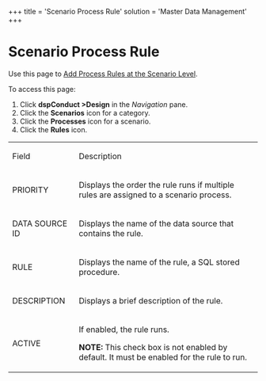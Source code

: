 +++
title = 'Scenario Process Rule'
solution = 'Master Data Management'
+++

# Scenario Process Rule

<div class="use">

Use this page to [Add Process Rules at the Scenario
Level](../Use_Cases/Add_Process_Rules_at_the_Scenario_Level.htm).

</div>

To access this page:

1.  Click **dspConduct \>Design** in the *Navigation* pane.
2.  Click the **Scenarios** icon for a category.
3.  Click the **Processes** icon for a scenario.
4.  Click the **Rules** icon.

<table>
<tbody>
<tr class="odd">
<td><p>Field</p></td>
<td><p>Description</p></td>
</tr>
<tr class="even">
<td><p>PRIORITY</p></td>
<td><p>Displays the order the rule runs if multiple rules are assigned to a scenario process.</p></td>
</tr>
<tr class="odd">
<td><p>DATA SOURCE ID</p></td>
<td><p>Displays the name of the data source that contains the rule.</p></td>
</tr>
<tr class="even">
<td><p>RULE</p></td>
<td><p>Displays the name of the rule, a SQL stored procedure.</p></td>
</tr>
<tr class="odd">
<td><p>DESCRIPTION</p></td>
<td><p>Displays a brief description of the rule.</p></td>
</tr>
<tr class="even">
<td><p>ACTIVE</p></td>
<td><p>If enabled, the rule runs.</p>
<p><strong>NOTE:</strong> This check box is not enabled by default. It must be enabled for the rule to run.</p></td>
</tr>
</tbody>
</table>
